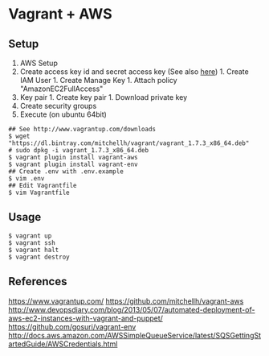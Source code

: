 # Vagrant + AWS

## Setup

1. AWS Setup
  1. Create access key id and secret access key (See also [here](http://docs.aws.amazon.com/AWSSimpleQueueService/latest/SQSGettingStartedGuide/AWSCredentials.html))
    1. Create IAM User
    1. Create Manage Key
    1. Attach policy "AmazonEC2FullAccess"
  1. Key pair
    1. Create key pair
    1. Download private key
  1. Create security groups
1. Execute (on ubuntu 64bit)
```
## See http://www.vagrantup.com/downloads
$ wget "https://dl.bintray.com/mitchellh/vagrant/vagrant_1.7.3_x86_64.deb"
# sudo dpkg -i vagrant_1.7.3_x86_64.deb
$ vagrant plugin install vagrant-aws
$ vagrant plugin install vagrant-env
## Create .env with .env.example
$ vim .env
## Edit Vagrantfile
$ vim Vagrantfile
```

## Usage
```
$ vagrant up
$ vagrant ssh
$ vagrant halt
$ vagrant destroy
```

## References
https://www.vagrantup.com/
https://github.com/mitchellh/vagrant-aws
http://www.devopsdiary.com/blog/2013/05/07/automated-deployment-of-aws-ec2-instances-with-vagrant-and-puppet/
https://github.com/gosuri/vagrant-env
http://docs.aws.amazon.com/AWSSimpleQueueService/latest/SQSGettingStartedGuide/AWSCredentials.html
